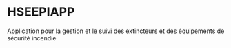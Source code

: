 # HSEEPIAPP
Application pour la gestion et le suivi des extincteurs et des équipements de sécurité incendie
